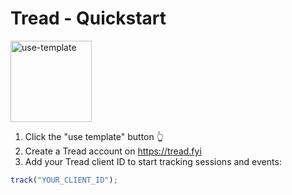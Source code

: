 # Tread - Quickstart

<a href="https://github.com/treadfyi/quickstart/generate">
  <img width="130" alt="use-template" src="https://user-images.githubusercontent.com/1913316/62369362-4a839480-b527-11e9-9cd8-502c46947aab.png">
</a>

1. Click the "use template" button 👆
2. Create a Tread account on https://tread.fyi
3. Add your Tread client ID to start tracking sessions and events:

```js
track("YOUR_CLIENT_ID");
```
